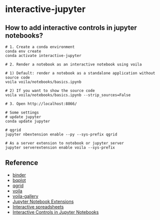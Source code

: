 # interactive-jupyter

##  How to add interactive controls in jupyter notebooks?
```
# 1. Create a conda environment
conda env create
conda activate interactive-jupyter

# 2. Render a notebook as an interactive notebook using voila

# 1) Default: render a notebook as a standalone application without source code
voila voila/notebooks/basics.ipynb

# 2) If you want to show the source code
voila voila/notebooks/basics.ipynb --strip_sources=False

# 3. Open http://localhost:8866/
```
```
# Some settings
# update jupyter
conda update jupyter

# qgrid
jupyter nbextension enable --py --sys-prefix qgrid

# As a server extension to notebook or jupyter_server
jupyter serverextension enable voila --sys-prefix

```

## Reference
 * [binder](https://mybinder.org/v2/gh/WillKoehrsen/Data-Analysis/widgets-stable?filepath=widgets%2FWidgets-Overview.ipynb)
 * [bqplot](https://bqplot.readthedocs.io/en/stable/index.html)
 * [qgrid](https://github.com/quantopian/qgrid)
 * [voila](https://github.com/QuantStack/voila)
 * [voila-gallery](https://voila-gallery.org/services/gallery/)
 * [Jupyter Notebook Extensions](https://towardsdatascience.com/jupyter-notebook-extensions-517fa69d2231)
 * [Interactive spreadsheets](https://towardsdatascience.com/interactive-spreadsheets-in-jupyter-32ab6ec0f4ff)
 * [Interactive Controls in Jupyter Notebooks](https://towardsdatascience.com/interactive-controls-for-jupyter-notebooks-f5c94829aee6)
